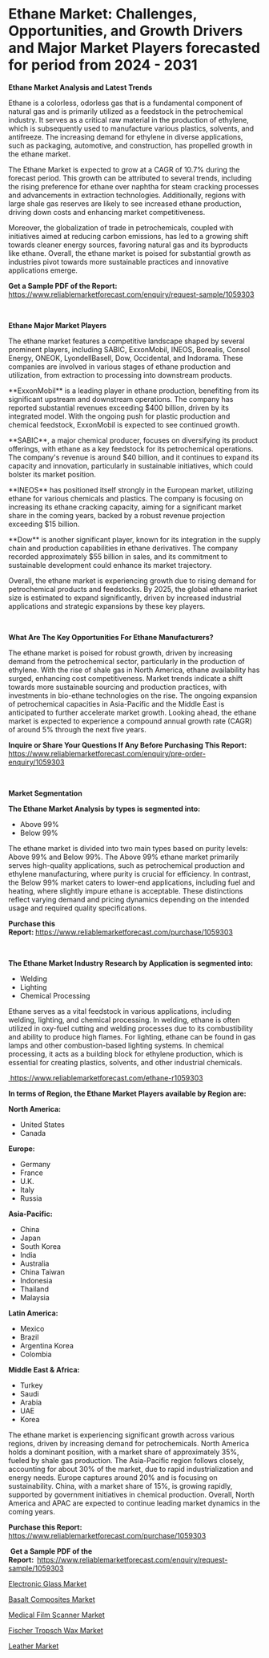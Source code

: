 <p><h1>Ethane Market: Challenges, Opportunities, and Growth Drivers and Major Market Players forecasted for period from 2024 - 2031</h1></p><p><strong>Ethane Market Analysis and Latest Trends</strong></p>
<p><p>Ethane is a colorless, odorless gas that is a fundamental component of natural gas and is primarily utilized as a feedstock in the petrochemical industry. It serves as a critical raw material in the production of ethylene, which is subsequently used to manufacture various plastics, solvents, and antifreeze. The increasing demand for ethylene in diverse applications, such as packaging, automotive, and construction, has propelled growth in the ethane market.</p><p>The Ethane Market is expected to grow at a CAGR of 10.7% during the forecast period. This growth can be attributed to several trends, including the rising preference for ethane over naphtha for steam cracking processes and advancements in extraction technologies. Additionally, regions with large shale gas reserves are likely to see increased ethane production, driving down costs and enhancing market competitiveness. </p><p>Moreover, the globalization of trade in petrochemicals, coupled with initiatives aimed at reducing carbon emissions, has led to a growing shift towards cleaner energy sources, favoring natural gas and its byproducts like ethane. Overall, the ethane market is poised for substantial growth as industries pivot towards more sustainable practices and innovative applications emerge.</p></p>
<p><strong>Get a Sample PDF of the Report:&nbsp;</strong> <a href="https://www.reliablemarketforecast.com/enquiry/request-sample/1059303?utm_campaign=1110&utm_medium=2&utm_source=Github&utm_content=ia&utm_term=07112024&utm_id=ethane">https://www.reliablemarketforecast.com/enquiry/request-sample/1059303</a></p>
<p>&nbsp;</p>
<p><strong>Ethane Major Market Players</strong></p>
<p><p>The ethane market features a competitive landscape shaped by several prominent players, including SABIC, ExxonMobil, INEOS, Borealis, Consol Energy, ONEOK, LyondellBasell, Dow, Occidental, and Indorama. These companies are involved in various stages of ethane production and utilization, from extraction to processing into downstream products.</p><p>**ExxonMobil** is a leading player in ethane production, benefiting from its significant upstream and downstream operations. The company has reported substantial revenues exceeding $400 billion, driven by its integrated model. With the ongoing push for plastic production and chemical feedstock, ExxonMobil is expected to see continued growth.</p><p>**SABIC**, a major chemical producer, focuses on diversifying its product offerings, with ethane as a key feedstock for its petrochemical operations. The company's revenue is around $40 billion, and it continues to expand its capacity and innovation, particularly in sustainable initiatives, which could bolster its market position.</p><p>**INEOS** has positioned itself strongly in the European market, utilizing ethane for various chemicals and plastics. The company is focusing on increasing its ethane cracking capacity, aiming for a significant market share in the coming years, backed by a robust revenue projection exceeding $15 billion.</p><p>**Dow** is another significant player, known for its integration in the supply chain and production capabilities in ethane derivatives. The company recorded approximately $55 billion in sales, and its commitment to sustainable development could enhance its market trajectory.</p><p>Overall, the ethane market is experiencing growth due to rising demand for petrochemical products and feedstocks. By 2025, the global ethane market size is estimated to expand significantly, driven by increased industrial applications and strategic expansions by these key players.</p></p>
<p>&nbsp;</p>
<p><strong>What Are The Key Opportunities For Ethane Manufacturers?</strong></p>
<p><p>The ethane market is poised for robust growth, driven by increasing demand from the petrochemical sector, particularly in the production of ethylene. With the rise of shale gas in North America, ethane availability has surged, enhancing cost competitiveness. Market trends indicate a shift towards more sustainable sourcing and production practices, with investments in bio-ethane technologies on the rise. The ongoing expansion of petrochemical capacities in Asia-Pacific and the Middle East is anticipated to further accelerate market growth. Looking ahead, the ethane market is expected to experience a compound annual growth rate (CAGR) of around 5% through the next five years.</p></p>
<p><strong>Inquire or Share Your Questions If Any Before Purchasing This Report:</strong> <a href="https://www.reliablemarketforecast.com/enquiry/pre-order-enquiry/1059303?utm_campaign=1110&utm_medium=2&utm_source=Github&utm_content=ia&utm_term=07112024&utm_id=ethane">https://www.reliablemarketforecast.com/enquiry/pre-order-enquiry/1059303</a></p>
<p>&nbsp;</p>
<p><strong>Market Segmentation</strong></p>
<p><strong>The Ethane Market Analysis by types is segmented into:</strong></p>
<p><ul><li>Above 99%</li><li>Below 99%</li></ul></p>
<p><p>The ethane market is divided into two main types based on purity levels: Above 99% and Below 99%. The Above 99% ethane market primarily serves high-quality applications, such as petrochemical production and ethylene manufacturing, where purity is crucial for efficiency. In contrast, the Below 99% market caters to lower-end applications, including fuel and heating, where slightly impure ethane is acceptable. These distinctions reflect varying demand and pricing dynamics depending on the intended usage and required quality specifications.</p></p>
<p><strong>Purchase this Report:&nbsp;</strong><a href="https://www.reliablemarketforecast.com/purchase/1059303?utm_campaign=1110&utm_medium=2&utm_source=Github&utm_content=ia&utm_term=07112024&utm_id=ethane">https://www.reliablemarketforecast.com/purchase/1059303</a></p>
<p>&nbsp;</p>
<p><strong>The Ethane Market Industry Research by Application is segmented into:</strong></p>
<p><ul><li>Welding</li><li>Lighting</li><li>Chemical Processing</li></ul></p>
<p><p>Ethane serves as a vital feedstock in various applications, including welding, lighting, and chemical processing. In welding, ethane is often utilized in oxy-fuel cutting and welding processes due to its combustibility and ability to produce high flames. For lighting, ethane can be found in gas lamps and other combustion-based lighting systems. In chemical processing, it acts as a building block for ethylene production, which is essential for creating plastics, solvents, and other industrial chemicals.</p></p>
<p><a href="https://www.reliablemarketforecast.com/ethane-r1059303?utm_campaign=1110&utm_medium=2&utm_source=Github&utm_content=ia&utm_term=07112024&utm_id=ethane">&nbsp;https://www.reliablemarketforecast.com/ethane-r1059303</a></p>
<p><strong>In terms of Region, the Ethane Market Players available by Region are:</strong></p>
<p>
    <p> <strong> North America: </strong>
        <ul>
            <li>United States</li>
            <li>Canada</li>
        </ul>
        </p> 
    <p> <strong> Europe: </strong>
        <ul>
            <li>Germany</li>
            <li>France</li>
            <li>U.K.</li>
            <li>Italy</li>
            <li>Russia</li>
        </ul>
        </p> 
    <p> <strong> Asia-Pacific: </strong>
        <ul>
            <li>China</li>
            <li>Japan</li>
            <li>South Korea</li>
            <li>India</li>
            <li>Australia</li>
            <li>China Taiwan</li>
            <li>Indonesia</li>
            <li>Thailand</li>
            <li>Malaysia</li>
        </ul>
        </p> 
    <p> <strong> Latin America: </strong>
        <ul>
            <li>Mexico</li>
            <li>Brazil</li>
            <li>Argentina Korea</li>
            <li>Colombia</li>
        </ul>
        </p> 
    <p> <strong> Middle East & Africa: </strong>
        <ul>
            <li>Turkey</li>
            <li>Saudi</li>
            <li>Arabia</li>
            <li>UAE</li>
            <li>Korea</li>
        </ul>
    </p>
    </p>
<p><p>The ethane market is experiencing significant growth across various regions, driven by increasing demand for petrochemicals. North America holds a dominant position, with a market share of approximately 35%, fueled by shale gas production. The Asia-Pacific region follows closely, accounting for about 30% of the market, due to rapid industrialization and energy needs. Europe captures around 20% and is focusing on sustainability. China, with a market share of 15%, is growing rapidly, supported by government initiatives in chemical production. Overall, North America and APAC are expected to continue leading market dynamics in the coming years.</p></p>
<p><strong>Purchase this Report: </strong><a href="https://www.reliablemarketforecast.com/purchase/1059303?utm_campaign=1110&utm_medium=2&utm_source=Github&utm_content=ia&utm_term=07112024&utm_id=ethane">https://www.reliablemarketforecast.com/purchase/1059303</a></p>
<p>&nbsp;<strong>Get a Sample PDF of the Report:&nbsp;&nbsp;</strong><a href="https://www.reliablemarketforecast.com/enquiry/request-sample/1059303?utm_campaign=1110&utm_medium=2&utm_source=Github&utm_content=ia&utm_term=07112024&utm_id=ethane">https://www.reliablemarketforecast.com/enquiry/request-sample/1059303</a></p>
<p><strong></strong></p>
<p><p><a href="https://github.com/sandygraoj2/Market-Research-Report-List-1/blob/main/electronic-glass-market.md?utm_campaign=1110&utm_medium=2&utm_source=Github&utm_content=ia&utm_term=07112024&utm_id=ethane">Electronic Glass Market</a></p><p><a href="https://github.com/lakeishabuahb/Market-Research-Report-List-1/blob/main/basalt-composites-market.md?utm_campaign=1110&utm_medium=2&utm_source=Github&utm_content=ia&utm_term=07112024&utm_id=ethane">Basalt Composites Market</a></p><p><a href="https://issuu.com/reportprime-2/docs/medical-film-scanner-market-size-20_8373204dc9b0c6?utm_campaign=1110&utm_medium=2&utm_source=Github&utm_content=ia&utm_term=07112024&utm_id=ethane">Medical Film Scanner Market</a></p><p><a href="https://github.com/janelbaub6/Market-Research-Report-List-1/blob/main/fischer-tropsch-wax-market.md?utm_campaign=1110&utm_medium=2&utm_source=Github&utm_content=ia&utm_term=07112024&utm_id=ethane">Fischer Tropsch Wax Market</a></p><p><a href="https://github.com/wydramppetrox/Market-Research-Report-List-1/blob/main/leather-market.md?utm_campaign=1110&utm_medium=2&utm_source=Github&utm_content=ia&utm_term=07112024&utm_id=ethane">Leather Market</a></p></p>